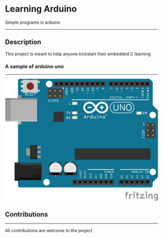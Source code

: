 # Learning Arduino
Simple programs in arduino
***

## Description
This project is meant to help anyone kickstart their embedded C  learning


### A sample of arduino uno
***
<img src="arduino_uno.png">


## Contributions
***
All contributions are welcome to the project


